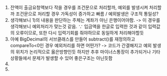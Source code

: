 1. 잔액이 출금요청액보다 작을 경우를 조건문으로 처리할까, 예외를 발생시켜 처리할까
    조건문으로 처리할 경우 가독성이 증가하고 빠름 / 예외발생은 구조적 통일성?
2. 생각해보니 1)의 내용을 판단하는 주체는 계좌가 아닌 은행이어야함.
  -> 이 경우를 생각해보니 예외처리가 맞는것 같음. ∵ 입금액을 한글로 입력한 것과 같이 입력값의 오류이므로, 또한 다시 입력기회를 줘야하므로 동일하게 처리해야할듯
3. 아예 BigDecimal의 서브클래스를 만들어 subtract()를 재정의하고 compareTo<0인 경우 예외처리를 하면 어떤가?
  -> 코드가 간결해지고 예외 발생의 위치가 논리적으로 옳은방향인듯 하지만 추후 마이너스통장이 추가되거나 기타 상황들에서 문제가 발생할 수 있어 좋은구조는 아닌듯함
4. 
5. 
